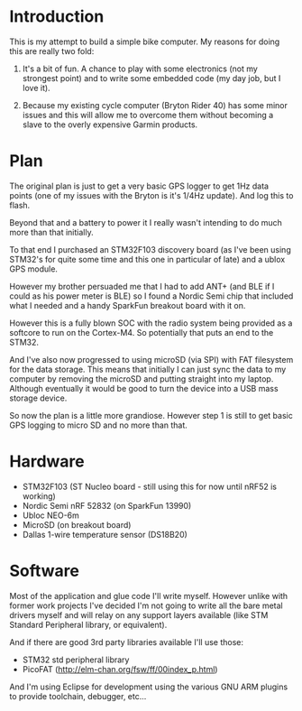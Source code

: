 Introduction
============

This is my attempt to build a simple bike computer. My reasons for doing this
are really two fold:

1. It's a bit of fun. A chance to play with some electronics (not my strongest
   point) and to write some embedded code (my day job, but I love it).

2. Because my existing cycle computer (Bryton Rider 40) has some minor issues
   and this will allow me to overcome them without becoming a slave to the
   overly expensive Garmin products.

Plan
====

The original plan is just to get a very basic GPS logger to get 1Hz data points (one of my issues with the Bryton is it's 1/4Hz update). And log this to flash.

Beyond that and a battery to power it I really wasn't intending to do much more than that initially.

To that end I purchased an STM32F103 discovery board (as I've been using STM32's for quite some time and this one in particular of late) and a ublox GPS module.

However my brother persuaded me that I had to add ANT+ (and BLE if I could as his power meter is BLE) so I found a Nordic Semi chip that included what I needed and a handy SparkFun breakout board with it on.

However this is a fully blown SOC with the radio system being provided as a softcore to run on the Cortex-M4. So potentially that puts an end to the STM32.

And I've also now progressed to using microSD (via SPI) with FAT filesystem for the data storage. This means that initially I can just sync the data to my computer by removing the microSD and putting straight into my laptop. Although eventually it would be good to turn the device into a USB mass storage device.

So now the plan is a little more grandiose. However step 1 is still to get basic GPS logging to micro SD and no more than that.


Hardware
========

- STM32F103 (ST Nucleo board - still using this for now until nRF52 is working)
- Nordic Semi nRF 52832 (on SparkFun 13990)
- Ubloc NEO-6m
- MicroSD (on breakout board)
- Dallas 1-wire temperature sensor (DS18B20)

Software
========

Most of the application and glue code I'll write myself. However unlike with former work projects I've decided I'm not going to write all the bare metal drivers myself and will relay on any support layers available (like STM Standard Peripheral library, or equivalent).

And if there are good 3rd party libraries available I'll use those:

- STM32 std peripheral library
- PicoFAT (http://elm-chan.org/fsw/ff/00index_p.html)

And I'm using Eclipse for development using the various GNU ARM plugins to provide toolchain, debugger, etc...

